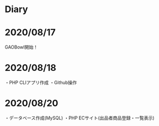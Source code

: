 # Diary

# 2020/08/17
GAOBowl開始！

# 2020/08/18
・PHP CLIアプリ作成
・Github操作

# 2020/08/20
・データベース作成(MySQL)
・PHP ECサイト(出品者商品登録・一覧表示)
